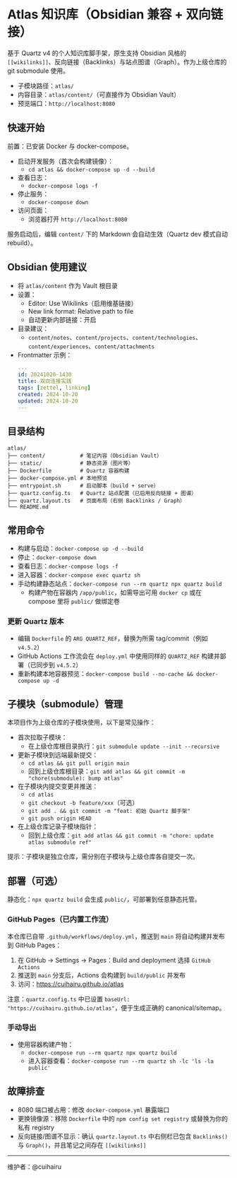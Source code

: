 # Atlas 知识库（Obsidian 兼容 + 双向链接）

基于 Quartz v4 的个人知识库脚手架，原生支持 Obsidian 风格的 `[[wikilinks]]`、反向链接（Backlinks）与站点图谱（Graph）。作为上级仓库的 git submodule 使用。

- 子模块路径：`atlas/`
- 内容目录：`atlas/content/`（可直接作为 Obsidian Vault）
- 预览端口：`http://localhost:8080`

## 快速开始

前置：已安装 Docker 与 docker-compose。

- 启动开发服务（首次会构建镜像）：
  - `cd atlas && docker-compose up -d --build`
- 查看日志：
  - `docker-compose logs -f`
- 停止服务：
  - `docker-compose down`
- 访问页面：
  - 浏览器打开 `http://localhost:8080`

服务启动后，编辑 `content/` 下的 Markdown 会自动生效（Quartz dev 模式自动 rebuild）。

## Obsidian 使用建议

- 将 `atlas/content` 作为 Vault 根目录
- 设置：
  - Editor: Use Wikilinks（启用维基链接）
  - New link format: Relative path to file
  - 自动更新内部链接：开启
- 目录建议：
  - `content/notes`、`content/projects`、`content/technologies`、`content/experiences`、`content/attachments`
- Frontmatter 示例：
  ```yaml
  ---
  id: 20241020-1430
  title: 双向连接实践
  tags: [zettel, linking]
  created: 2024-10-20
  updated: 2024-10-20
  ---
  ```

## 目录结构

```
atlas/
├── content/           # 笔记内容（Obsidian Vault）
├── static/            # 静态资源（图片等）
├── Dockerfile         # Quartz 容器构建
├── docker-compose.yml # 本地预览
├── entrypoint.sh      # 启动脚本（build + serve）
├── quartz.config.ts   # Quartz 站点配置（已启用反向链接 + 图谱）
├── quartz.layout.ts   # 页面布局（右侧 Backlinks / Graph）
└── README.md
```

## 常用命令

- 构建与启动：`docker-compose up -d --build`
- 停止：`docker-compose down`
- 查看日志：`docker-compose logs -f`
- 进入容器：`docker-compose exec quartz sh`
- 手动构建静态站点：`docker-compose run --rm quartz npx quartz build`
  - 构建产物在容器内 `/app/public`，如需导出可用 `docker cp` 或在 compose 里将 `public/` 做绑定卷

### 更新 Quartz 版本

- 编辑 `Dockerfile` 的 `ARG QUARTZ_REF`，替换为所需 tag/commit（例如 `v4.5.2`）
- GitHub Actions 工作流会在 `deploy.yml` 中使用同样的 `QUARTZ_REF` 构建并部署（已同步到 `v4.5.2`）
- 重新构建本地容器预览：`docker-compose build --no-cache && docker-compose up -d`

## 子模块（submodule）管理

本项目作为上级仓库的子模块使用，以下是常见操作：

- 首次拉取子模块：
  - 在上级仓库根目录执行：`git submodule update --init --recursive`
- 更新子模块到远端最新提交：
  - `cd atlas && git pull origin main`
  - 回到上级仓库根目录：`git add atlas && git commit -m "chore(submodule): bump atlas"`
- 在子模块内提交变更并推送：
  - `cd atlas`
  - `git checkout -b feature/xxx`（可选）
  - `git add . && git commit -m "feat: 初始 Quartz 脚手架"`
  - `git push origin HEAD`
- 在上级仓库记录子模块指针：
  - 回到上级仓库：`git add atlas && git commit -m "chore: update atlas submodule ref"`

提示：子模块是独立仓库，需分别在子模块与上级仓库各自提交一次。

## 部署（可选）

静态化：`npx quartz build` 会生成 `public/`，可部署到任意静态托管。

### GitHub Pages（已内置工作流）

本仓库已自带 `.github/workflows/deploy.yml`，推送到 `main` 将自动构建并发布到 GitHub Pages：

1) 在 GitHub → Settings → Pages：Build and deployment 选择 `GitHub Actions`
2) 推送到 `main` 分支后，Actions 会构建到 `build/public` 并发布
3) 访问：https://cuihairu.github.io/atlas

注意：`quartz.config.ts` 中已设置 `baseUrl: "https://cuihairu.github.io/atlas"`，便于生成正确的 canonical/sitemap。

### 手动导出

- 使用容器构建产物：
  - `docker-compose run --rm quartz npx quartz build`
  - 进入容器查看：`docker-compose run --rm quartz sh -lc 'ls -la public'`

## 故障排查

- 8080 端口被占用：修改 `docker-compose.yml` 暴露端口
- 更换镜像源：移除 `Dockerfile` 中的 `npm config set registry` 或替换为你的私有 registry
- 反向链接/图谱不显示：确认 `quartz.layout.ts` 中右侧栏已包含 `Backlinks()` 与 `Graph()`，并且笔记之间存在 `[[wikilinks]]`

---

维护者：@cuihairu
